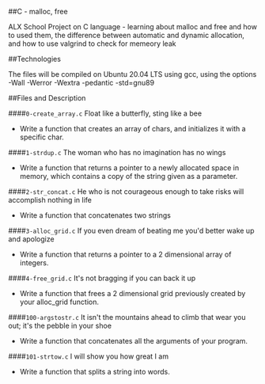 ##C - malloc, free
		
ALX School Project on C language - learning about malloc and free and how to used them, the difference between automatic and dynamic allocation, and how to use valgrind to check for memeory leak

##Technologies

The files will be compiled on Ubuntu 20.04 LTS using gcc, using the options -Wall -Werror -Wextra -pedantic -std=gnu89
		
##Files and Description
		
		
####`0-create_array.c` Float like a butterfly, sting like a bee

- Write a function that creates an array of chars, and initializes it with a specific char.
		

####`1-strdup.c` The woman who has no imagination has no wings
		
- Write a function that returns a pointer to a newly allocated space in memory, which contains a copy of the string given as a parameter.
		
		
####`2-str_concat.c` He who is not courageous enough to take risks will accomplish nothing in life
		
- Write a function that concatenates two strings
		

####`3-alloc_grid.c` If you even dream of beating me you'd better wake up and apologize
		
- Write a function that returns a pointer to a 2 dimensional array of integers.
		

####`4-free_grid.c` It's not bragging if you can back it up
		

- Write a function that frees a 2 dimensional grid previously created by your alloc_grid function.
		
		
####`100-argstostr.c` It isn't the mountains ahead to climb that wear you out; it's the pebble in your shoe
		
- Write a function that concatenates all the arguments of your program.
		

####`101-strtow.c` I will show you how great I am
		
- Write a function that splits a string into words.

